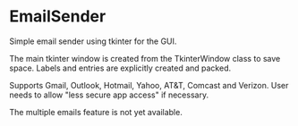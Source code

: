 # EmailSender

Simple email sender using tkinter for the GUI. 

The main tkinter window is created from the TkinterWindow class to save space. Labels and entries are explicitly created and packed. 

Supports Gmail, Outlook, Hotmail, Yahoo, AT&T, Comcast and Verizon. User needs to allow "less secure app access" if necessary. 

The multiple emails feature is not yet available. 
